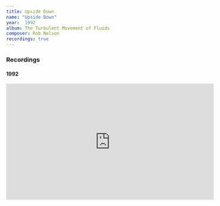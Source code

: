 ```yaml
---
title: Upside Down
name: "Upside Down"
year:  1992
album: The Turbulent Movement of Fluids
composer: Rob Nelson
recordings: true
---
```


<h3>Recordings</h3>

<h4>1992</h4>
<iframe width="560" height="315" src="https://www.youtube.com/embed/BoIgElSLLc8" frameborder="0" allow="accelerometer; autoplay; encrypted-media; gyroscope; picture-in-picture" allowfullscreen></iframe>

